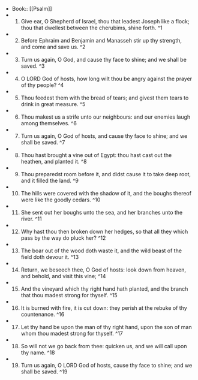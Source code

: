 - Book:: [[Psalm]]
- 1. Give ear, O Shepherd of Israel, thou that leadest Joseph like a flock; thou that dwellest between the cherubims, shine forth. ^1
- 2. Before Ephraim and Benjamin and Manasseh stir up thy strength, and come and save us. ^2
- 3. Turn us again, O God, and cause thy face to shine; and we shall be saved. ^3
- 4. O LORD God of hosts, how long wilt thou be angry against the prayer of thy people? ^4
- 5. Thou feedest them with the bread of tears; and givest them tears to drink in great measure. ^5
- 6. Thou makest us a strife unto our neighbours: and our enemies laugh among themselves. ^6
- 7. Turn us again, O God of hosts, and cause thy face to shine; and we shall be saved. ^7
- 8. Thou hast brought a vine out of Egypt: thou hast cast out the heathen, and planted it. ^8
- 9. Thou preparedst room before it, and didst cause it to take deep root, and it filled the land. ^9
- 10. The hills were covered with the shadow of it, and the boughs thereof were like the goodly cedars. ^10
- 11. She sent out her boughs unto the sea, and her branches unto the river. ^11
- 12. Why hast thou then broken down her hedges, so that all they which pass by the way do pluck her? ^12
- 13. The boar out of the wood doth waste it, and the wild beast of the field doth devour it. ^13
- 14. Return, we beseech thee, O God of hosts: look down from heaven, and behold, and visit this vine; ^14
- 15. And the vineyard which thy right hand hath planted, and the branch that thou madest strong for thyself. ^15
- 16. It is burned with fire, it is cut down: they perish at the rebuke of thy countenance. ^16
- 17. Let thy hand be upon the man of thy right hand, upon the son of man whom thou madest strong for thyself. ^17
- 18. So will not we go back from thee: quicken us, and we will call upon thy name. ^18
- 19. Turn us again, O LORD God of hosts, cause thy face to shine; and we shall be saved. ^19
